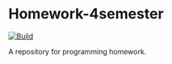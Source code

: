 # Homework-4semester

[![Build](https://github.com/Sarapulov-Vas/Homework-4semester/actions/workflows/ci.yml/badge.svg?branch=main)](https://github.com/Sarapulov-Vas/Homework-4semester/actions/workflows/ci.yml)

A repository for programming homework.
